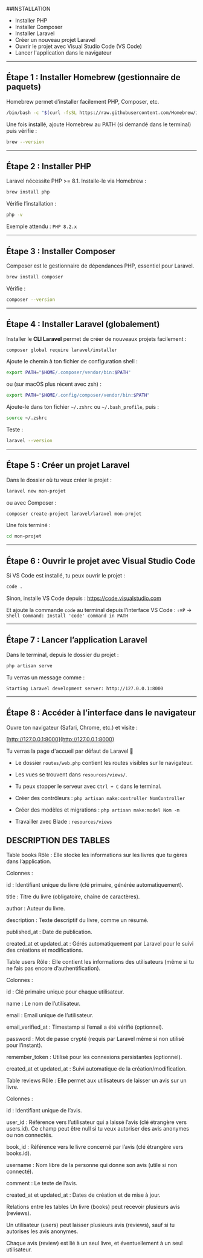 

##INSTALLATION 

- Installer PHP
- Installer Composer
- Installer Laravel
- Créer un nouveau projet Laravel
- Ouvrir le projet avec Visual Studio Code (VS Code)
- Lancer l'application dans le navigateur

---


## Étape 1 : Installer Homebrew (gestionnaire de paquets)

Homebrew permet d’installer facilement PHP, Composer, etc.

```bash
/bin/bash -c "$(curl -fsSL https://raw.githubusercontent.com/Homebrew/install/HEAD/install.sh)"
```

Une fois installé, ajoute Homebrew au PATH (si demandé dans le terminal) puis vérifie :

```bash
brew --version
```

---

## Étape 2 : Installer PHP

Laravel nécessite PHP >= 8.1. Installe-le via Homebrew :

```bash
brew install php
```

Vérifie l’installation :

```bash
php -v
```

Exemple attendu : `PHP 8.2.x`

---

## Étape 3 : Installer Composer

Composer est le gestionnaire de dépendances PHP, essentiel pour Laravel.

```bash
brew install composer
```

Vérifie :

```bash
composer --version
```

---

##  Étape 4 : Installer Laravel (globalement)

Installer le **CLI Laravel** permet de créer de nouveaux projets facilement :

```bash
composer global require laravel/installer
```

Ajoute le chemin à ton fichier de configuration shell :

```bash
export PATH="$HOME/.composer/vendor/bin:$PATH"
```

ou (sur macOS plus récent avec zsh) :

```bash
export PATH="$HOME/.config/composer/vendor/bin:$PATH"
```

Ajoute-le dans ton fichier `~/.zshrc` ou `~/.bash_profile`, puis :

```bash
source ~/.zshrc
```

Teste :

```bash
laravel --version
```

---

## Étape 5 : Créer un projet Laravel

Dans le dossier où tu veux créer le projet :

```bash
laravel new mon-projet
```

ou avec Composer :

```bash
composer create-project laravel/laravel mon-projet
```

Une fois terminé :

```bash
cd mon-projet
```

---

## Étape 6 : Ouvrir le projet avec Visual Studio Code

Si VS Code est installé, tu peux ouvrir le projet :

```bash
code .
```

Sinon, installe VS Code depuis : https://code.visualstudio.com

Et ajoute la commande `code` au terminal depuis l’interface VS Code :
`⇧⌘P` → `Shell Command: Install 'code' command in PATH`

---

## Étape 7 : Lancer l’application Laravel

Dans le terminal, depuis le dossier du projet :

```bash
php artisan serve
```

Tu verras un message comme :

```
Starting Laravel development server: http://127.0.0.1:8000
```

---

##  Étape 8 : Accéder à l’interface dans le navigateur

Ouvre ton navigateur (Safari, Chrome, etc.) et visite :

[http://127.0.0.1:8000](http://127.0.0.1:8000)

Tu verras la page d'accueil par défaut de Laravel 🎉



- Le dossier `routes/web.php` contient les routes visibles sur le navigateur.
- Les vues se trouvent dans `resources/views/`.
- Tu peux stopper le serveur avec `Ctrl + C` dans le terminal.



- Créer des contrôleurs : `php artisan make:controller NomController`
- Créer des modèles et migrations : `php artisan make:model Nom -m`
- Travailler avec Blade : `resources/views`

## DESCRIPTION DES TABLES

Table books
Rôle : Elle stocke les informations sur les livres que tu gères dans l’application.

Colonnes :

id : Identifiant unique du livre (clé primaire, générée automatiquement).

title : Titre du livre (obligatoire, chaîne de caractères).

author : Auteur du livre.

description : Texte descriptif du livre, comme un résumé.

published_at : Date de publication.

created_at et updated_at : Gérés automatiquement par Laravel pour le suivi des créations et modifications.

Table users
Rôle : Elle contient les informations des utilisateurs (même si tu ne fais pas encore d’authentification).

Colonnes :

id : Clé primaire unique pour chaque utilisateur.

name : Le nom de l’utilisateur.

email : Email unique de l’utilisateur.

email_verified_at : Timestamp si l’email a été vérifié (optionnel).

password : Mot de passe crypté (requis par Laravel même si non utilisé pour l’instant).

remember_token : Utilisé pour les connexions persistantes (optionnel).

created_at et updated_at : Suivi automatique de la création/modification.

Table reviews
Rôle : Elle permet aux utilisateurs de laisser un avis sur un livre.

Colonnes :

id : Identifiant unique de l’avis.

user_id : Référence vers l’utilisateur qui a laissé l’avis (clé étrangère vers users.id). Ce champ peut être null si tu veux autoriser des avis anonymes ou non connectés.

book_id : Référence vers le livre concerné par l’avis (clé étrangère vers books.id).

username : Nom libre de la personne qui donne son avis (utile si non connecté).

comment : Le texte de l’avis.

created_at et updated_at : Dates de création et de mise à jour.

Relations entre les tables
Un livre (books) peut recevoir plusieurs avis (reviews).

Un utilisateur (users) peut laisser plusieurs avis (reviews), sauf si tu autorises les avis anonymes.

Chaque avis (review) est lié à un seul livre, et éventuellement à un seul utilisateur.


